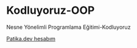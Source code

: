# Kodluyoruz-OOP
Nesne Yönelimli Programlama Eğitimi-Kodluyoruz

[Patika.dev hesabım](https://app.patika.dev/iremsrl)
